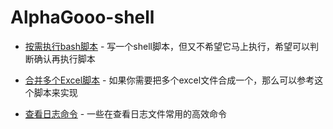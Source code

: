 # AlphaGooo-shell


- [按需执行bash脚本](files/按需执行bash脚本.md) - 写一个shell脚本，但又不希望它马上执行，希望可以判断确认再执行脚本

- [合并多个Excel脚本](files/合并多个Excel脚本.md) - 如果你需要把多个excel文件合成一个，那么可以参考这个脚本来实现

- [查看日志命令](files/查看日志命令.md) - 一些在查看日志文件常用的高效命令

  ​